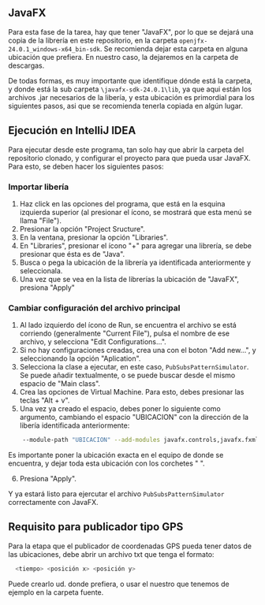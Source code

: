 ## JavaFX

Para esta fase de la tarea, hay que tener "JavaFX", por lo que se dejará una copia de la librería en este repositorio, en la carpeta `openjfx-24.0.1_windows-x64_bin-sdk`. Se recomienda dejar esta carpeta en alguna ubicación que prefiera. En nuestro caso, la dejaremos en la carpeta de descargas.

De todas formas, es muy importante que identifique dónde está la carpeta, y donde está la sub carpeta `\javafx-sdk-24.0.1\lib`, ya que aqui están los archivos .jar necesarios de la libería, y esta ubicación es primordial para los siguientes pasos, asi que se recomienda tenerla copiada en algún lugar.

## Ejecución en IntelliJ IDEA

Para ejecutar desde este programa, tan solo hay que abrir la carpeta del repositorio clonado, y configurar el proyecto para que pueda usar JavaFX. Para esto, se deben hacer los siguientes pasos:

### Importar libería

1. Haz click en las opciones del programa, que está en la esquina izquierda superior (al presionar el ícono, se mostrará que esta menú se llama "File").
2. Presionar la opción "Project Sructure".
3. En la ventana, presionar la opción "Libraries".
4. En "Libraries", presionar el ícono "+" para agregar una librería, se debe presionar que ésta es de "Java".
5. Busca o pega la ubicación de la librería ya identificada anteriormente y seleccionala.
6. Una vez que se vea en la lista de librerías la ubicación de "JavaFX", presiona "Apply"

### Cambiar configuración del archivo principal

1. Al lado izquierdo del ícono de Run, se encuentra el archivo se está corriendo (generalmente "Current File"), pulsa el nombre de ese archivo, y selecciona "Edit Configurations...".
2. Si no hay configuraciones creadas, crea una con el boton "Add new...", y seleccionando la opción "Aplication".
3. Selecciona la clase a ejecutar, en este caso, `PubSubsPatternSimulator`. Se puede añadir textualmente, o se puede buscar desde el mismo espacio de "Main class".
4. Crea las opciones de Virtual Machine. Para esto, debes presionar las teclas "Alt + v".
5. Una vez ya creado el espacio, debes poner lo siguiente como argumento, cambiando el espacio "UBICACION" con la dirección de la libería identificada anteriormente:
```bash
    --module-path "UBICACION" --add-modules javafx.controls,javafx.fxml,javafx.media
```
Es importante poner la ubicación exacta en el equipo de donde se encuentra, y dejar toda esta ubicación con los corchetes " ".

6. Presiona "Apply".

Y ya estará listo para ejercutar el archivo `PubSubsPatternSimulator` correctamente con JavaFX.

## Requisito para publicador tipo GPS

Para la etapa que el publicador de coordenadas GPS pueda tener datos de las ubicaciones, debe abrir un archivo txt que tenga el formato:

```bash
  <tiempo> <posición x> <posición y>
```

Puede crearlo ud. donde prefiera, o usar el nuestro que tenemos de ejemplo en la carpeta fuente.